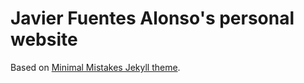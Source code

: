 # Javier Fuentes Alonso's personal website

Based on [Minimal Mistakes Jekyll theme](https://github.com/mmistakes/minimal-mistakes).

